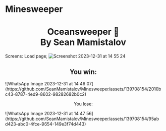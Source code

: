 # Minesweeper
<h1 align="center">Oceansweeper 👋<Br>
By Sean Mamistalov</h1>


Screens:
Load page;
![Screenshot 2023-12-31 at 14 55 24](https://github.com/SeanMamistalov/Minesweeper/assets/139708154/a6381c64-44f6-47ab-baea-5a05f3d665f0)


<h2 align="center">You win: </h2>
![WhatsApp Image 2023-12-31 at 14 46 07](https://github.com/SeanMamistalov/Minesweeper/assets/139708154/2010bc43-8787-4ed9-8602-98282682b0c2)


<p align="center">You lose:</p>
![WhatsApp Image 2023-12-31 at 14 47 56](https://github.com/SeanMamistalov/Minesweeper/assets/139708154/95abd423-abc0-4fce-9654-149e3f74d443)
